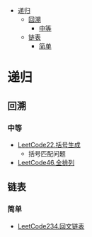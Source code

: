 <!-- TOC -->

- [递归](#递归)
  - [回溯](#回溯)
    - [中等](#中等)
  - [链表](#链表)
    - [简单](#简单)

<!-- /TOC -->
# 递归
## 回溯
### 中等
- [LeetCode22.括号生成](https://leetcode-cn.com/problems/generate-parentheses/)
  - 括号匹配问题
- [LeetCode46.全排列](https://leetcode-cn.com/problems/permutations/)
## 链表
### 简单
- [LeetCode234.回文链表](https://leetcode-cn.com/problems/palindrome-linked-list/)